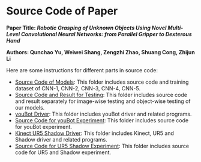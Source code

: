 # Source Code of Paper

**Paper Title: *Robotic Grasping of Unknown Objects Using Novel Multi-Level Convolutional Neural Networks: from Parallel Gripper to Dexterous Hand***

**Authors: Qunchao Yu, Weiwei Shang, Zengzhi Zhao, Shuang Cong, Zhijun Li**

Here are some instructions for different parts in source code:

- [Source Code of Models](./00-Source_Code_of_Models): This folder includes source code and training dataset of CNN-1, CNN-2, CNN-3, CNN-4, CNN-5.
- [Source Code and Result for Testing](./01-Source_Code_and_Result_for_Testing): This folder includes source code and result separately for image-wise testing and object-wise testing of our models.
- [youBot Driver](02-youBot_Driver): This folder includes youBot driver and related programs.
- [Source Code for youBot Experiment](03-Source_Code_for_youBot_Experiment): This folder includes source code for youBot experiment.
- [Kinect UR5 Shadow Driver](04-Kinect_UR5_Shadow_Driver): This folder includes Kinect, UR5 and Shadow driver and related programs.
- [Source Code for UR5 Shadow Experiment](05-Source_Code_for_UR5_Shadow_Experiment): This folder includes source code for UR5 and Shadow experiment.
